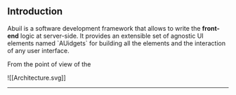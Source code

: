 ## Introduction
<p>Abuil is a software development framework that allows to write the <b>front-end</b> logic at server-side. It provides an extensible set of agnostic UI elements named `AUidgets` for building all the elements and the interaction of any user interface.</p> From the point of view of the 

![[Architecture.svg]]
___
